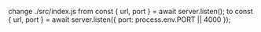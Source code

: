 change ./src/index.js
from
const { url, port } = await server.listen();
to
const { url, port } = await server.listen({ port: process.env.PORT || 4000 });
